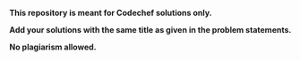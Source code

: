 <b>This repository is meant for Codechef solutions only.</b>

<b>Add your solutions with the same title as given in the problem statements.</b>

<b>No plagiarism allowed.</b>


 
